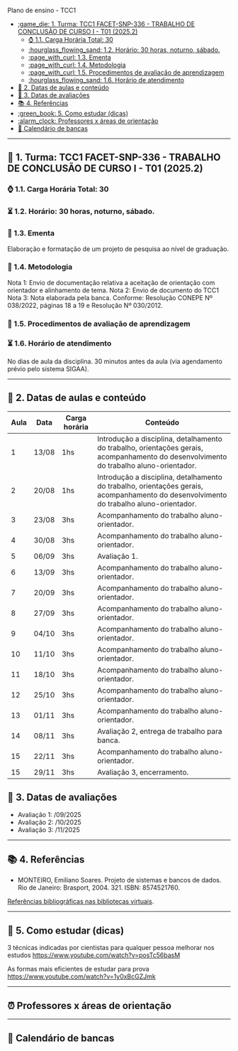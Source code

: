 Plano de ensino - TCC1

- [:game\_die: 1. Turma: TCC1 FACET-SNP-336 - TRABALHO DE CONCLUSÃO DE CURSO I - T01 (2025.2)](#game_die-1-turma-tcc1-facet-snp-336---trabalho-de-conclusão-de-curso-i---t01-20252)
  - [:watch: 1.1. Carga Horária Total: 30](#watch-11-carga-horária-total-30)
  - [:hourglass\_flowing\_sand: 1.2. Horário: 30 horas, noturno, sábado.](#hourglass_flowing_sand-12-horário-30-horas-noturno-sábado)
  - [:page\_with\_curl: 1.3. Ementa](#page_with_curl-13-ementa)
  - [:page\_with\_curl: 1.4. Metodologia](#page_with_curl-14-metodologia)
  - [:page\_with\_curl: 1.5. Procedimentos de avaliação de aprendizagem](#page_with_curl-15-procedimentos-de-avaliação-de-aprendizagem)
  - [:hourglass\_flowing\_sand: 1.6. Horário de atendimento](#hourglass_flowing_sand-16-horário-de-atendimento)
- [:date: 2. Datas de aulas e conteúdo](#date-2-datas-de-aulas-e-conteúdo)
- [:date: 3. Datas de avaliações](#date-3-datas-de-avaliações)
- [:books: 4. Referências](#books-4-referências)
- [:green\_book: 5. Como estudar (dicas)](#green_book-5-como-estudar-dicas)
- [:alarm\_clock: Professores x áreas de orientação](#alarm_clock-professores-x-áreas-de-orientação)
- [📆 Calendário de bancas](#-calendário-de-bancas)


---
## :game_die: 1. Turma: TCC1 FACET-SNP-336 - TRABALHO DE CONCLUSÃO DE CURSO I - T01 (2025.2)

### :watch: 1.1. Carga Horária Total: 30

### :hourglass_flowing_sand: 1.2. Horário: 30 horas, noturno, sábado.

### :page_with_curl: 1.3. Ementa

Elaboração e formatação de um projeto de pesquisa ao nível de graduação.

### :page_with_curl: 1.4. Metodologia

Nota 1: Envio de documentação relativa a aceitação de orientação com orientador e alinhamento de tema.
Nota 2: Envio de documento do TCC1
Nota 3: Nota elaborada pela banca.
Conforme: Resolução CONEPE Nº 038/2022, páginas 18 a 19 e Resolução Nº 030/2012.

### :page_with_curl: 1.5. Procedimentos de avaliação de aprendizagem

### :hourglass_flowing_sand: 1.6. Horário de atendimento

No dias de aula da disciplina. 30 minutos antes da aula (via agendamento prévio pelo sistema SIGAA).


---
## :date: 2. Datas de aulas e conteúdo


|Aula | Data   | Carga horária| Conteúdo |
|-----|--------|--------------|----------|
|  1  | 13/08  | 1hs  | Introdução a disciplina, detalhamento do trabalho, orientações gerais, acompanhamento do desenvolvimento do trabalho aluno-orientador.  |
|  2  | 20/08  | 1hs  | Introdução a disciplina, detalhamento do trabalho, orientações gerais, acompanhamento do desenvolvimento do trabalho aluno-orientador. |
|  3  | 23/08  | 3hs  | Acompanhamento do trabalho aluno-orientador.  |
|  4  | 30/08  | 3hs  | Acompanhamento do trabalho aluno-orientador. |
|  5  | 06/09  | 3hs  | Avaliação 1. |
|  6  | 13/09  | 3hs  | Acompanhamento do trabalho aluno-orientador. |
|  7  | 20/09  | 3hs  | Acompanhamento do trabalho aluno-orientador. |
|  8  | 27/09  | 3hs  | Acompanhamento do trabalho aluno-orientador. |
|  9  | 04/10  | 3hs  | Acompanhamento do trabalho aluno-orientador. |
|  10 | 11/10  | 3hs  | Acompanhamento do trabalho aluno-orientador. |
|  11 | 18/10  | 3hs  | Acompanhamento do trabalho aluno-orientador. |
|  12 | 25/10  | 3hs  | Acompanhamento do trabalho aluno-orientador. |
|  13 | 01/11  | 3hs  | Acompanhamento do trabalho aluno-orientador. |
|  14 | 08/11  | 3hs  | Avaliação 2, entrega de trabalho para banca. |
|  15 | 22/11  | 3hs  | Acompanhamento do trabalho aluno-orientador. |
|  15 | 29/11  | 3hs  | Avaliação 3, encerramento. |


## :date: 3. Datas de avaliações

* Avaliação 1: /09/2025
* Avaliação 2: /10/2025
* Avaliação 3: /11/2025


---
## :books: 4. Referências


* MONTEIRO, Emiliano Soares. Projeto de sistemas e bancos de dados. Rio de Janeiro: Brasport, 2004. 321. ISBN: 8574521760.

[Referências bibliográficas nas bibliotecas virtuais](https://docs.google.com/presentation/d/1mKl1KTREAIjZhxWLcdsbQxzeVbAWtvCqdxAxfi3oeBc/view).


---
## :green_book: 5. Como estudar (dicas)

3 técnicas indicadas por cientistas para qualquer pessoa melhorar nos estudos
https://www.youtube.com/watch?v=posTc56basM

As formas mais eficientes de estudar para prova
https://www.youtube.com/watch?v=1y0xBcGZJmk


---
## :alarm_clock: Professores x áreas de orientação


---
## 📆 Calendário de bancas

